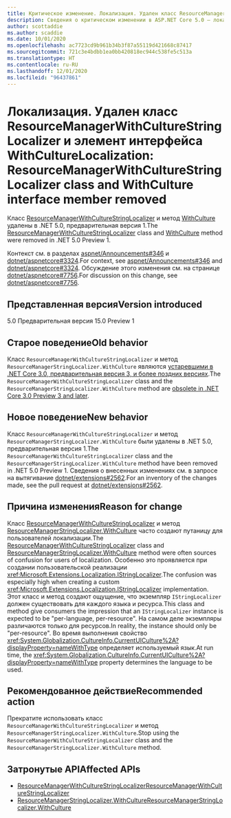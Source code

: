 ```yaml
---
title: Критическое изменение. Локализация. Удален класс ResourceManagerWithCultureStringLocalizer и элемент интерфейса WithCulture
description: Сведения о критическом изменении в ASP.NET Core 5.0 — локализация. Удален класс ResourceManagerWithCultureStringLocalizer и элемент интерфейса WithCulture
author: scottaddie
ms.author: scaddie
ms.date: 10/01/2020
ms.openlocfilehash: ac7723cd9b961b34b3f87a55119d421668c87417
ms.sourcegitcommit: 721c3e4bdbb1ea0bb420818ec944c538fe5c513a
ms.translationtype: HT
ms.contentlocale: ru-RU
ms.lasthandoff: 12/01/2020
ms.locfileid: "96437861"
---
```

# <a name="localization-resourcemanagerwithculturestringlocalizer-class-and-withculture-interface-member-removed"></a><span data-ttu-id="c79e3-103">Локализация. Удален класс ResourceManagerWithCultureStringLocalizer и элемент интерфейса WithCulture</span><span class="sxs-lookup"><span data-stu-id="c79e3-103">Localization: ResourceManagerWithCultureStringLocalizer class and WithCulture interface member removed</span></span>

<span data-ttu-id="c79e3-104">Класс [ResourceManagerWithCultureStringLocalizer](/dotnet/api/microsoft.extensions.localization.resourcemanagerwithculturestringlocalizer?view=dotnet-plat-ext-3.1) и метод [WithCulture](/dotnet/api/microsoft.extensions.localization.resourcemanagerstringlocalizer.withculture?view=dotnet-plat-ext-3.1) удалены в .NET 5.0, предварительная версия 1.</span><span class="sxs-lookup"><span data-stu-id="c79e3-104">The [ResourceManagerWithCultureStringLocalizer](/dotnet/api/microsoft.extensions.localization.resourcemanagerwithculturestringlocalizer?view=dotnet-plat-ext-3.1) class and [WithCulture](/dotnet/api/microsoft.extensions.localization.resourcemanagerstringlocalizer.withculture?view=dotnet-plat-ext-3.1) method were removed in .NET 5.0 Preview 1.</span></span>

<span data-ttu-id="c79e3-105">Контекст см. в разделах [aspnet/Announcements#346](https://github.com/aspnet/Announcements/issues/346) и [dotnet/aspnetcore#3324](https://github.com/dotnet/aspnetcore/issues/3324).</span><span class="sxs-lookup"><span data-stu-id="c79e3-105">For context, see [aspnet/Announcements#346](https://github.com/aspnet/Announcements/issues/346) and [dotnet/aspnetcore#3324](https://github.com/dotnet/aspnetcore/issues/3324).</span></span> <span data-ttu-id="c79e3-106">Обсуждение этого изменения см. на странице [dotnet/aspnetcore#7756](https://github.com/dotnet/aspnetcore/issues/7756).</span><span class="sxs-lookup"><span data-stu-id="c79e3-106">For discussion on this change, see [dotnet/aspnetcore#7756](https://github.com/dotnet/aspnetcore/issues/7756).</span></span>

## <a name="version-introduced"></a><span data-ttu-id="c79e3-107">Представленная версия</span><span class="sxs-lookup"><span data-stu-id="c79e3-107">Version introduced</span></span>

<span data-ttu-id="c79e3-108">5.0 Предварительная версия 1</span><span class="sxs-lookup"><span data-stu-id="c79e3-108">5.0 Preview 1</span></span>

## <a name="old-behavior"></a><span data-ttu-id="c79e3-109">Старое поведение</span><span class="sxs-lookup"><span data-stu-id="c79e3-109">Old behavior</span></span>

<span data-ttu-id="c79e3-110">Класс `ResourceManagerWithCultureStringLocalizer` и метод `ResourceManagerStringLocalizer.WithCulture` являются [устаревшими в .NET Core 3.0, предварительная версия 3, и более поздних версиях](../../3.0.md#localization-resourcemanagerwithculturestringlocalizer-and-withculture-marked-obsolete).</span><span class="sxs-lookup"><span data-stu-id="c79e3-110">The `ResourceManagerWithCultureStringLocalizer` class and the `ResourceManagerStringLocalizer.WithCulture` method are [obsolete in .NET Core 3.0 Preview 3 and later](../../3.0.md#localization-resourcemanagerwithculturestringlocalizer-and-withculture-marked-obsolete).</span></span>

## <a name="new-behavior"></a><span data-ttu-id="c79e3-111">Новое поведение</span><span class="sxs-lookup"><span data-stu-id="c79e3-111">New behavior</span></span>

<span data-ttu-id="c79e3-112">Класс `ResourceManagerWithCultureStringLocalizer` и метод `ResourceManagerStringLocalizer.WithCulture` были удалены в .NET 5.0, предварительная версия 1.</span><span class="sxs-lookup"><span data-stu-id="c79e3-112">The `ResourceManagerWithCultureStringLocalizer` class and the `ResourceManagerStringLocalizer.WithCulture` method have been removed in .NET 5.0 Preview 1.</span></span> <span data-ttu-id="c79e3-113">Сведения о внесенных изменениях см. в запросе на вытягивание [dotnet/extensions#2562](https://github.com/dotnet/extensions/pull/2562/files).</span><span class="sxs-lookup"><span data-stu-id="c79e3-113">For an inventory of the changes made, see the pull request at [dotnet/extensions#2562](https://github.com/dotnet/extensions/pull/2562/files).</span></span>

## <a name="reason-for-change"></a><span data-ttu-id="c79e3-114">Причина изменения</span><span class="sxs-lookup"><span data-stu-id="c79e3-114">Reason for change</span></span>

<span data-ttu-id="c79e3-115">Класс [ResourceManagerWithCultureStringLocalizer](/dotnet/api/microsoft.extensions.localization.resourcemanagerwithculturestringlocalizer?view=dotnet-plat-ext-3.1) и метод [ResourceManagerStringLocalizer.WithCulture](/dotnet/api/microsoft.extensions.localization.resourcemanagerstringlocalizer.withculture?view=dotnet-plat-ext-3.1) часто создают путаницу для пользователей локализации.</span><span class="sxs-lookup"><span data-stu-id="c79e3-115">The [ResourceManagerWithCultureStringLocalizer](/dotnet/api/microsoft.extensions.localization.resourcemanagerwithculturestringlocalizer?view=dotnet-plat-ext-3.1) class and [ResourceManagerStringLocalizer.WithCulture](/dotnet/api/microsoft.extensions.localization.resourcemanagerstringlocalizer.withculture?view=dotnet-plat-ext-3.1) method were often sources of confusion for users of localization.</span></span> <span data-ttu-id="c79e3-116">Особенно это проявляется при создании пользовательской реализации <xref:Microsoft.Extensions.Localization.IStringLocalizer>.</span><span class="sxs-lookup"><span data-stu-id="c79e3-116">The confusion was especially high when creating a custom <xref:Microsoft.Extensions.Localization.IStringLocalizer> implementation.</span></span> <span data-ttu-id="c79e3-117">Этот класс и метод создают ощущение, что экземпляр `IStringLocalizer` должен существовать для каждого языка и ресурса.</span><span class="sxs-lookup"><span data-stu-id="c79e3-117">This class and method give consumers the impression that an `IStringLocalizer` instance is expected to be "per-language, per-resource".</span></span> <span data-ttu-id="c79e3-118">На самом деле экземпляры различаются только для ресурсов.</span><span class="sxs-lookup"><span data-stu-id="c79e3-118">In reality, the instance should only be "per-resource".</span></span> <span data-ttu-id="c79e3-119">Во время выполнения свойство <xref:System.Globalization.CultureInfo.CurrentUICulture%2A?displayProperty=nameWithType> определяет используемый язык.</span><span class="sxs-lookup"><span data-stu-id="c79e3-119">At run time, the <xref:System.Globalization.CultureInfo.CurrentUICulture%2A?displayProperty=nameWithType> property determines the language to be used.</span></span>

## <a name="recommended-action"></a><span data-ttu-id="c79e3-120">Рекомендованное действие</span><span class="sxs-lookup"><span data-stu-id="c79e3-120">Recommended action</span></span>

<span data-ttu-id="c79e3-121">Прекратите использовать класс `ResourceManagerWithCultureStringLocalizer` и метод `ResourceManagerStringLocalizer.WithCulture`.</span><span class="sxs-lookup"><span data-stu-id="c79e3-121">Stop using the `ResourceManagerWithCultureStringLocalizer` class and the `ResourceManagerStringLocalizer.WithCulture` method.</span></span>

## <a name="affected-apis"></a><span data-ttu-id="c79e3-122">Затронутые API</span><span class="sxs-lookup"><span data-stu-id="c79e3-122">Affected APIs</span></span>

- [<span data-ttu-id="c79e3-123">ResourceManagerWithCultureStringLocalizer</span><span class="sxs-lookup"><span data-stu-id="c79e3-123">ResourceManagerWithCultureStringLocalizer</span></span>](/dotnet/api/microsoft.extensions.localization.resourcemanagerwithculturestringlocalizer?view=dotnet-plat-ext-3.1)
- [<span data-ttu-id="c79e3-124">ResourceManagerStringLocalizer.WithCulture</span><span class="sxs-lookup"><span data-stu-id="c79e3-124">ResourceManagerStringLocalizer.WithCulture</span></span>](/dotnet/api/microsoft.extensions.localization.resourcemanagerstringlocalizer.withculture?view=dotnet-plat-ext-3.1)

<!--

### Category

ASP.NET Core

### Affected APIs

- `T:Microsoft.Extensions.Localization.ResourceManagerWithCultureStringLocalizer`
- `Overload:Microsoft.Extensions.Localization.ResourceManagerStringLocalizer.WithCulture`

-->
